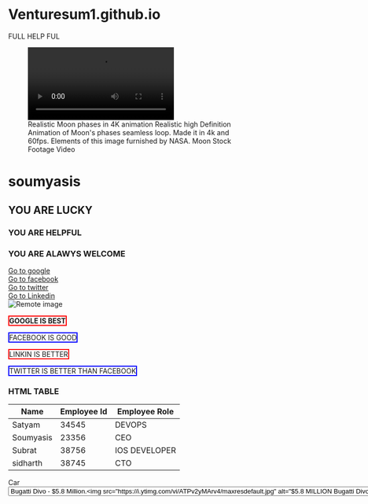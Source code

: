 # Venturesum1.github.io
FULL HELP FUL<br>
<!DOCTYPE html>
<html lang="en">
<head>
    <meta charset="UTF-8">
    <meta http-equiv="X-UA-Compatible" content="IE=edge">
    <meta name="viewport" content="width=device-width, initial-scale=1.0">
    <title>Heading Paragraphs and Emmet</title>
</head>
<body>
    <figure role="figure"><video style="width:70%;height:auto" role="video" src="https://media.istockphoto.com/videos/realistic-moon-phases-in-4k-animation-video-id1263945217" alt="Realistic Moon phases in 4K animation Realistic high Definition Animation of Moon's phases seamless loop. Made it in 4k and 60fps. Elements of this image furnished by NASA. Moon Stock Footage Video" controls="" controlslist="nodownload" autoplay="" loop=""></video><figcaption data-testid="figcaption">Realistic Moon phases in 4K animation Realistic high Definition Animation of Moon's phases seamless loop. Made it in 4k and 60fps. Elements of this image furnished by NASA. Moon Stock Footage Video</figcaption></figure>
    <h1>soumyasis</h1>
    <h2>YOU ARE LUCKY</h2>
    <h3>YOU ARE HELPFUL</h3>
    <h3>YOU ARE ALAWYS WELCOME </h3>
   
   <a href="https://google.com" target="_blank">Go to google</a><br>
    <a href="https://facebook.com" target="_blank">Go to facebook</a><br>
    <a href="https://twitter.com" target="_blank">Go to twitter</a><br>
    <a href="https://linkedin.com" target="_blank">Go to Linkedin</a><br>
        <img src="https://source.unsplash.com/user/erondu/600x200" alt="Remote image"><br>
   <br><strong style="border:2px solid red;">GOOGLE IS BEST</strong><br>
    <br><a style="border:2px solid blue;">FACEBOOK IS GOOD </a><br>
    <br><span style="border:2px solid red;">LINKIN IS BETTER</span><br>
    <br><span style="border:2px solid blue;">TWITTER IS BETTER THAN FACEBOOK</span>
    </ol>
    <h3>HTML TABLE</h3>
    <table>
        <thead>
            <tr>
                <th>Name</th>
                <th>Employee Id</th>
                <th>Employee Role</th>
            </tr>
        </thead>
        <tbody>
            <tr>
                <td>Satyam</td>
                <td>34545</td>
                <td>DEVOPS</td>
            </tr>
            <tr>
                <td>Soumyasis</td>
                <td>23356</td>
                <td>CEO</td>
            </tr>
            <tr>
                <td>Subrat</td>
                <td>38756</td>
                <td>IOS DEVELOPER</td>
            </tr>
            <tr>
                <td>sidharth</td>
                <td>38745</td>
                <td> CTO</td>
            </tr>
        </tbody>
    </table>
          <div>
             <label for="car">Car</label>
             <select name="mycar" id="Car">
                <option value="ind">Bugatti Divo - $5.8 Million.<img src="https://i.ytimg.com/vi/ATPv2yMArv4/maxresdefault.jpg" alt="$5.8 MILLION Bugatti Divo FIRST DRIVING FOOTAGE!! - YouTube" jsname="HiaYvf" jsaction="load:XAeZkd;" class="n3VNCb" data-noaft="1" style="width: 433px; height: 243.562px; margin: 0px;"></option>
                <option value="stf">Lamborghini Veneno - $4.5 Million.<img src="https://cimg3.ibsrv.net/ibimg/hgm/1208x680-1/100/508/valentino-balboni-poses-beside-a-lamborghini-veneno-roadster-painted-in-verde-singh_100508595.jpg" alt="One Guy Now Owns Two Lamborghini Venenos (Probably)" jsname="HiaYvf" jsaction="load:XAeZkd;" class="n3VNCb" data-noaft="1" style="width: 433px; height: 243.742px; margin: 0px;"></option>
                <option value="sef">Mercedes-Maybach Exelero - $8.0 Million.<img src="https://upload.wikimedia.org/wikipedia/commons/thumb/2/26/Excelero.jpg/1200px-Excelero.jpg" alt="Maybach Exelero - Wikipedia" jsname="HiaYvf" jsaction="load:XAeZkd;" class="n3VNCb" data-noaft="1" style="width: 433px; height: 298.048px; margin: 0px;"></option>
                <option value="sff">Bugatti La Voiture Noire - $18.7 Million.<img src="https://i.insider.com/5d52d4b8cd97840fe250aa5d?width=1136&amp;format=jpeg" alt="Bugatti&amp;#39;s &amp;#39;La Voiture Noire&amp;#39; Is the Most Expensive New Car Ever Sold" jsname="HiaYvf" jsaction="load:XAeZkd;" class="n3VNCb" data-noaft="1" style="width: 433px; height: 324.75px; margin: 0px;"></option>
             </select>
           </div>
          
</body>
</html>
